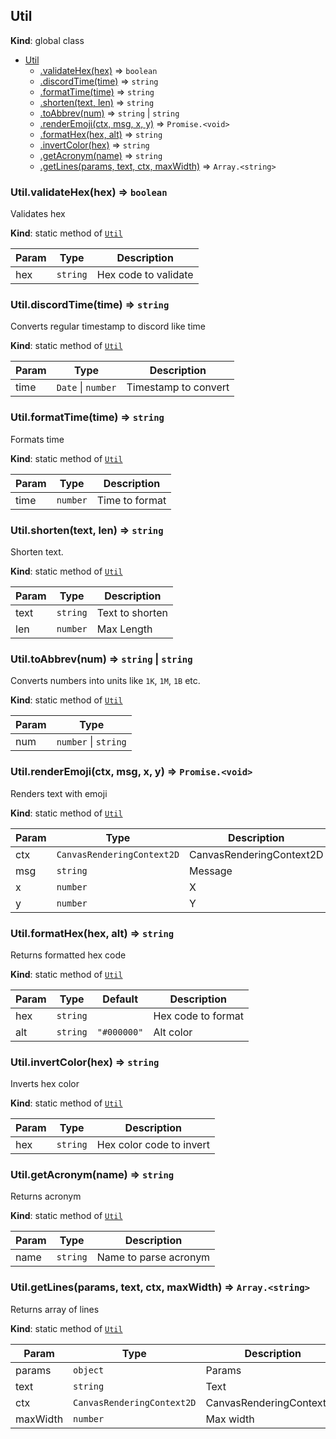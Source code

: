 <a name="Util"></a>

## Util
**Kind**: global class  

* [Util](#Util)
    * [.validateHex(hex)](#Util.validateHex) ⇒ <code>boolean</code>
    * [.discordTime(time)](#Util.discordTime) ⇒ <code>string</code>
    * [.formatTime(time)](#Util.formatTime) ⇒ <code>string</code>
    * [.shorten(text, len)](#Util.shorten) ⇒ <code>string</code>
    * [.toAbbrev(num)](#Util.toAbbrev) ⇒ <code>string</code> \| <code>string</code>
    * [.renderEmoji(ctx, msg, x, y)](#Util.renderEmoji) ⇒ <code>Promise.&lt;void&gt;</code>
    * [.formatHex(hex, alt)](#Util.formatHex) ⇒ <code>string</code>
    * [.invertColor(hex)](#Util.invertColor) ⇒ <code>string</code>
    * [.getAcronym(name)](#Util.getAcronym) ⇒ <code>string</code>
    * [.getLines(params, text, ctx, maxWidth)](#Util.getLines) ⇒ <code>Array.&lt;string&gt;</code>

<a name="Util.validateHex"></a>

### Util.validateHex(hex) ⇒ <code>boolean</code>
Validates hex

**Kind**: static method of [<code>Util</code>](#Util)  

| Param | Type | Description |
| --- | --- | --- |
| hex | <code>string</code> | Hex code to validate |

<a name="Util.discordTime"></a>

### Util.discordTime(time) ⇒ <code>string</code>
Converts regular timestamp to discord like time

**Kind**: static method of [<code>Util</code>](#Util)  

| Param | Type | Description |
| --- | --- | --- |
| time | <code>Date</code> \| <code>number</code> | Timestamp to convert |

<a name="Util.formatTime"></a>

### Util.formatTime(time) ⇒ <code>string</code>
Formats time

**Kind**: static method of [<code>Util</code>](#Util)  

| Param | Type | Description |
| --- | --- | --- |
| time | <code>number</code> | Time to format |

<a name="Util.shorten"></a>

### Util.shorten(text, len) ⇒ <code>string</code>
Shorten text.

**Kind**: static method of [<code>Util</code>](#Util)  

| Param | Type | Description |
| --- | --- | --- |
| text | <code>string</code> | Text to shorten |
| len | <code>number</code> | Max Length |

<a name="Util.toAbbrev"></a>

### Util.toAbbrev(num) ⇒ <code>string</code> \| <code>string</code>
Converts numbers into units like `1K`, `1M`, `1B` etc.

**Kind**: static method of [<code>Util</code>](#Util)  

| Param | Type |
| --- | --- |
| num | <code>number</code> \| <code>string</code> | 

<a name="Util.renderEmoji"></a>

### Util.renderEmoji(ctx, msg, x, y) ⇒ <code>Promise.&lt;void&gt;</code>
Renders text with emoji

**Kind**: static method of [<code>Util</code>](#Util)  

| Param | Type | Description |
| --- | --- | --- |
| ctx | <code>CanvasRenderingContext2D</code> | CanvasRenderingContext2D |
| msg | <code>string</code> | Message |
| x | <code>number</code> | X |
| y | <code>number</code> | Y |

<a name="Util.formatHex"></a>

### Util.formatHex(hex, alt) ⇒ <code>string</code>
Returns formatted hex code

**Kind**: static method of [<code>Util</code>](#Util)  

| Param | Type | Default | Description |
| --- | --- | --- | --- |
| hex | <code>string</code> |  | Hex code to format |
| alt | <code>string</code> | <code>&quot;#000000&quot;</code> | Alt color |

<a name="Util.invertColor"></a>

### Util.invertColor(hex) ⇒ <code>string</code>
Inverts hex color

**Kind**: static method of [<code>Util</code>](#Util)  

| Param | Type | Description |
| --- | --- | --- |
| hex | <code>string</code> | Hex color code to invert |

<a name="Util.getAcronym"></a>

### Util.getAcronym(name) ⇒ <code>string</code>
Returns acronym

**Kind**: static method of [<code>Util</code>](#Util)  

| Param | Type | Description |
| --- | --- | --- |
| name | <code>string</code> | Name to parse acronym |

<a name="Util.getLines"></a>

### Util.getLines(params, text, ctx, maxWidth) ⇒ <code>Array.&lt;string&gt;</code>
Returns array of lines

**Kind**: static method of [<code>Util</code>](#Util)  

| Param | Type | Description |
| --- | --- | --- |
| params | <code>object</code> | Params |
| text | <code>string</code> | Text |
| ctx | <code>CanvasRenderingContext2D</code> | CanvasRenderingContext2D |
| maxWidth | <code>number</code> | Max width |

